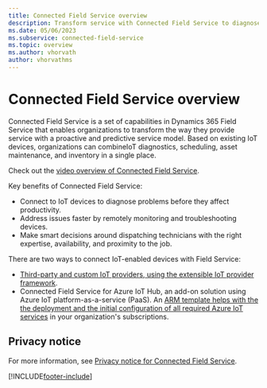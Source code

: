 ```yaml
---
title: Connected Field Service overview
description: Transform service with Connected Field Service to diagnose problems, remotely monitor, and dispatch technicians.
ms.date: 05/06/2023
ms.subservice: connected-field-service
ms.topic: overview
ms.author: vhorvath
author: vhorvathms
---
```


# Connected Field Service overview

Connected Field Service is a set of capabilities in Dynamics 365 Field Service that enables organizations to transform the way they provide service with a proactive and predictive service model. Based on existing IoT devices, organizations can combineIoT diagnostics, scheduling, asset maintenance, and inventory in a single place.

Check out the [video overview of Connected Field Service](https://www.youtube.com/watch?v=iMZpr5wVD_Q).

Key benefits of Connected Field Service:

- Connect to IoT devices to diagnose problems before they affect productivity.
- Address issues faster by remotely monitoring and troubleshooting devices.
- Make smart decisions around dispatching technicians with the right expertise, availability, and proximity to the job.

There are two ways to connect IoT-enabled devices with Field Service:

- [Third-party and custom IoT providers, using the extensible IoT provider framework](cfs-custom-iot-provider.md).
- Connected Field Service for Azure IoT Hub, an add-on solution using Azure IoT platform-as-a-service (PaaS). An [ARM template helps with the the deployment and the initial configuration of all required Azure IoT services](installation-setup-iothub.md) in your organization's subscriptions.

## Privacy notice

For more information, see [Privacy notice for Connected Field Service](cfs-privacy-notice.md).

[!INCLUDE[footer-include](../includes/footer-banner.md)]
